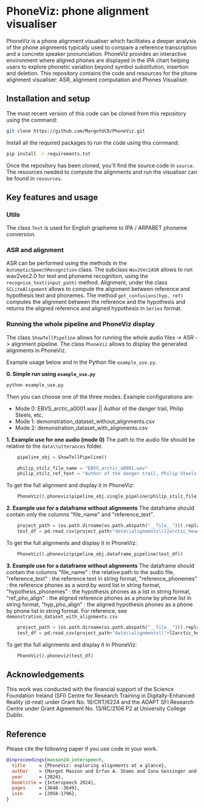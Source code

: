 # PhoneViz: phone alignment visualiser

PhoneViz is a phone alignment visualiser which facilitates a deeper analysis of the phone alignments typically used to compare a reference transcription and a concrete speaker pronunciation. PhoneViz provides an interactive environment where aligned phones are displayed in the IPA chart helping users to explore phonetic variation beyond symbol substitution, insertion and deletion. This repository contains the code and resources for the phone alignment visualiser: ASR, alignment computation and Phones Visualiser.

## Installation and setup

The most recent version of this code can be cloned from this repository using the command:

```bash
git clone https://github.com/MargotUCD/PhoneViz.git
```

Install all the required packages to run the code using this command:

```bash
pip install -r requirements.txt
```

Once the repository has been cloned, you'll find the source code in `source`. The resources needed to compute the alignments and run the visualiser can be found in `resources`. 

## Key features and usage

### Utils

The class ```Text``` is used for English grapheme to IPA / ARPABET phoneme conversion.

### ASR and alignment

ASR can be performed using the methods in the ```AutomaticSpeechRecognition``` class. The subclass ```Wav2Vec2ASR``` allows to run wav2vec2.0 for text and phoneme recognition, using the ```recognize_text(input_path)``` method. Alignment, under the class ```SCLiteAlignment``` allows to compute the alignment between reference and hypothesis text and phonemes. The method ```get_confusions(hyp, ref)``` computes the alignment between the reference and the hypothesis and returns the aligned reference and aligned hypothesis in ```Series``` format.

### Running the whole pipeline and PhoneViz display

The class ```ShowTellPipeline``` allows for running the whole audio files -> ASR -> alignment pipeline. The class ```PhoneViz``` allows to display the generated alignments in PhoneViz.

Example usage below and in the Python file ```example_use.py```.

**0. Simple run using ```example_use.py```**
```bash
python example_use.py
```
Then you can choose one of the three modes. Example configurations are:
* Mode 0: EBVS_arctic_a0001.wav || Author of the danger trail, Philip Steels, etc.
* Mode 1: demonstration_dataset_without_alignments.csv
* Mode 2: demonstration_dataset_with_alignments.csv

**1. Example use for one audio (mode 0)**
The path to the audio file should be relative to the ```data\\utterances``` folder.
```python
    pipeline_obj = ShowTellPipeline()

    philip_stilz_file_name = "EBVS_arctic_a0001.wav"
    philip_stilz_ref_text = "Author of the danger trail, Philip Steels, etc."
```
To get the full alignment and display it in PhoneViz:
```python
    PhoneViz().phoneviz(pipeline_obj.single_pipeline(philip_stilz_file_name,philip_stilz_ref_text))
```
**2. Example use for a dataframe without alignments**
The dataframe should contain only the columns "file_name" and "reference_text".
```python
    project_path = (os.path.dirname(os.path.abspath("__file__"))).replace("source", "")
    test_df = pd.read_csv(project_path+"data\\alignments\\l2arctic_head_without.csv")
```
To get the full alignments and display it in PhoneViz:
```python
    PhoneViz().phoneviz(pipeline_obj.dataframe_pipeline(test_df))
```
**3. Example use for a dataframe without alignments**
The dataframe should contain the columns 
                    "file_name" : the relative path to the audio file,
                    "reference_text" : the reference text in string format,
                    "reference_phonemes" : the reference phones as a word by word list in string format, 
                    "hypothesis_phonemes" : the hypothesis phones as a list in string format, 
                    "ref_pho_align" : the aligned reference phones as a phone by phone list in string format, 
                    "hyp_pho_align" : the aligned hypothesis phones as a phone by phone list in string format.
For reference, see ```demonstration_dataset_with_alignments.csv```
```python
    project_path = (os.path.dirname(os.path.abspath("__file__"))).replace("source", "")
    test_df = pd.read_csv(project_path+"data\\alignments\\"+l2arctic_head_with.csv")
```
To get the full alignments and display it in PhoneViz:
```python
    PhoneViz().phoneviz(test_df)
```

## Acknowledgements
This work was conducted with the financial support of the Science Foundation Ireland (SFI) Centre for Research Training in Digitally-Enhanced Reality (d-real) under Grant No. 18/CRT/6224 and the ADAPT SFI Research Centre under Grant Agreement No. 13/RC/2106 P2 at University College Dublin.

## Reference
Please cite the following paper if you use code in your work.
```BibTex
@inproceedings{masson24_interspeech,
  title     = {PhoneViz: exploring alignments at a glance},
  author    = {Margot Masson and Erfan A. Shams and Iona Gessinger and Julie Carson-Berndsen},
  year      = {2024},
  booktitle = {Interspeech 2024},
  pages     = {3648--3649},
  issn      = {2958-1796},
}
```
